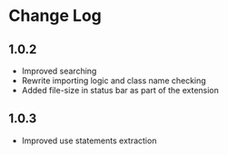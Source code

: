 # Change Log

## 1.0.2
- Improved searching
- Rewrite importing logic and class name checking
- Added file-size in status bar as part of the extension

## 1.0.3
- Improved use statements extraction
